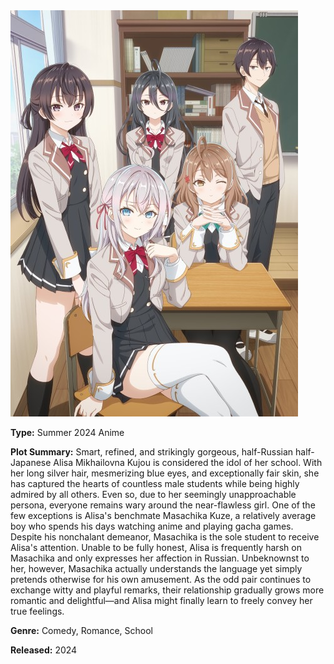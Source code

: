 <img src="./tokidoki-bosotto-russia-go-de-dereru-tonari-no-alya-san.png" />

<strong>Type:</strong> Summer 2024 Anime

<strong>Plot Summary:</strong>
Smart, refined, and strikingly gorgeous, half-Russian half-Japanese
Alisa Mikhailovna Kujou is considered the idol of her school. 
With her long silver hair, mesmerizing blue eyes, and exceptionally
fair skin, she has captured the hearts of countless male students
while being highly admired by all others. Even so, due to her seemingly
unapproachable persona, everyone remains wary around the near-flawless
girl. One of the few exceptions is Alisa's benchmate Masachika Kuze, a
relatively average boy who spends his days watching anime and playing
gacha games. Despite his nonchalant demeanor, Masachika is the sole
student to receive Alisa's attention. Unable to be fully honest, Alisa
is frequently harsh on Masachika and only expresses her affection in Russian.
Unbeknownst to her, however, Masachika actually understands the language
yet simply pretends otherwise for his own amusement. As the odd pair
continues to exchange witty and playful remarks, their relationship
gradually grows more romantic and delightful—and Alisa might finally
learn to freely convey her true feelings.

<strong>Genre:</strong> Comedy, Romance, School

<strong>Released:</strong> 2024
